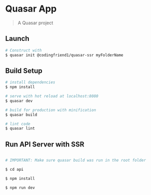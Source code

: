 # Quasar App

> A Quasar project

## Launch

``` bash
# Construct with
$ quasar init @codingfriend1/quasar-ssr myFolderName
```

## Build Setup

``` bash
# install dependencies
$ npm install

# serve with hot reload at localhost:8080
$ quasar dev

# build for production with minification
$ quasar build

# lint code
$ quasar lint
```

## Run API Server with SSR

``` bash

# IMPORTANT: Make sure quasar build was run in the root folder

$ cd api

$ npm install

$ npm run dev
```
